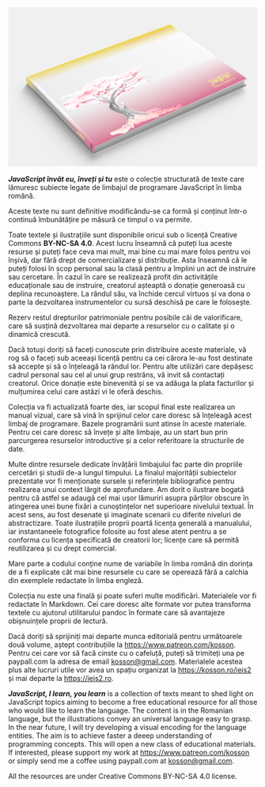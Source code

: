 ![](images/JSInvatEuInvetiSiTu3d.png)

***JavaScript învăt eu, înveți și tu*** este o colecție structurată de texte care lămuresc subiecte legate de limbajul de programare JavaScript în limba română.

Aceste texte nu sunt definitive modificându-se ca formă și conținut într-o continuă îmbunătățire pe măsură ce timpul o va permite.

Toate textele și ilustrațiile sunt disponibile oricui sub o licență Creative Commons **BY-NC-SA 4.0**. Acest lucru înseamnă că puteți lua aceste resurse și puteți face ceva mai mult, mai bine cu mai mare folos pentru voi înșivă, dar fără drept de comercializare și distribuție. Asta înseamnă că le puteți folosi în scop personal sau la clasă pentru a împlini un act de instruire sau cercetare. În cazul în care se realizează profit din activitățile educaționale sau de instruire, creatorul așteaptă o donație generoasă cu deplina recunoaștere. La rândul său, va închide cercul virtuos și va dona o parte la dezvoltarea instrumentelor cu sursă deschisă pe care le folosește.

Rezerv restul drepturilor patrimoniale pentru posibile căi de valorificare, care să susțină dezvoltarea mai departe a resurselor cu o calitate și o dinamică crescută.

Dacă totuși doriți să faceți cunoscute prin distribuire aceste materiale, vă rog să o faceți sub aceeași licență pentru ca cei cărora le-au fost destinate să accepte și să o înțeleagă la rândul lor. Pentru alte utilizări care depășesc cadrul personal sau cel al unui grup restrâns, vă invit să contactați creatorul. Orice donație este binevenită și se va adăuga la plata facturilor și mulțumirea celui care astăzi vi le oferă deschis.

Colecția va fi actualizată foarte des, iar scopul final este realizarea un manual vizual, care să vină în sprijinul celor care doresc să înțeleagă acest limbaj de programare. Bazele programării sunt atinse în aceste materiale. Pentru cei care doresc să învețe și alte limbaje, au un start bun prin parcurgerea resurselor introductive și a celor referitoare la structurile de date.

Multe dintre resursele dedicate învățării limbajului fac parte din propriile cercetări și studii de-a lungul timpului. La finalul majorității subiectelor prezentate vor fi menționate sursele și referințele bibliografice pentru realizarea unui context lărgit de aprofundare. Am dorit o ilustrare bogată pentru că astfel se adaugă cel mai ușor lămuriri asupra părților obscure în atingerea unei bune fixări a cunoștințelor net superioare nivelului textual. În acest sens, au fost desenate și imaginate scenarii cu diferite niveluri de abstractizare. Toate ilustrațiile proprii poartă licența generală a manualului, iar instantaneele fotografice folosite au fost alese atent pentru a se conforma cu licența specificată de creatorii lor; licențe care să permită reutilizarea și cu drept comercial.

Mare parte a codului conține nume de variabile în limba română din dorința de a fi explicate cât mai bine resursele cu care se operează fără a calchia din exemplele redactate în limba engleză.

Colecția nu este una finală și poate suferi multe modificări. Materialele vor fi redactate în Markdown. Cei care doresc alte formate vor putea transforma textele cu ajutorul utilitarului pandoc în formate care să avantajeze obișnuințele proprii de lectură.

Dacă doriți să sprijiniți mai departe munca editorială pentru următoarele două volume, aștept contribuțiile la https://www.patreon.com/kosson.
Pentru cei care vor să facă cinste cu o cafeluță, puteți să trimiteți una pe paypall.com la adresa de email kosson@gmail.com.
Materialele acestea plus alte lucruri utile vor avea un spațiu organizat la https://kosson.ro/ieis2 și mai departe la https://ieis2.ro.

***JavaScript, I learn, you learn*** is a collection of texts meant to shed light on JavaScript topics aiming to become a free educational resource for all those who would like to learn the language.
The content is in the Romanian language, but the illustrations convey an universal language easy to grasp. In the near future, I will try developing a visual encoding for the language entities. The aim is to achieve faster a deeep understanding of programming concepts. This will open a new class of educational materials.
If interested, please support my work at https://www.patreon.com/kosson or simply send me a coffee using paypall.com at kosson@gmail.com.

All the resources are under Creative Commons BY-NC-SA 4.0 license.

